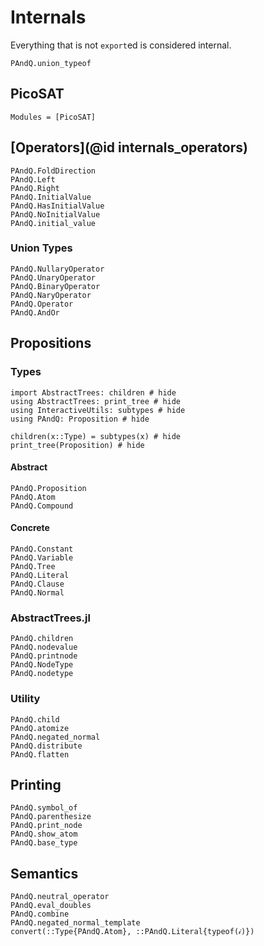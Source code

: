 
# Internals

Everything that is not `export`ed is considered internal.

```@docs
PAndQ.union_typeof
```

## PicoSAT

```@autodocs
Modules = [PicoSAT]
```

## [Operators](@id internals_operators)

```@docs
PAndQ.FoldDirection
PAndQ.Left
PAndQ.Right
PAndQ.InitialValue
PAndQ.HasInitialValue
PAndQ.NoInitialValue
PAndQ.initial_value
```

### Union Types

```@docs
PAndQ.NullaryOperator
PAndQ.UnaryOperator
PAndQ.BinaryOperator
PAndQ.NaryOperator
PAndQ.Operator
PAndQ.AndOr
```

## Propositions

### Types

```@example
import AbstractTrees: children # hide
using AbstractTrees: print_tree # hide
using InteractiveUtils: subtypes # hide
using PAndQ: Proposition # hide

children(x::Type) = subtypes(x) # hide
print_tree(Proposition) # hide
```

#### Abstract

```@docs
PAndQ.Proposition
PAndQ.Atom
PAndQ.Compound
```

#### Concrete

```@docs
PAndQ.Constant
PAndQ.Variable
PAndQ.Tree
PAndQ.Literal
PAndQ.Clause
PAndQ.Normal
```

### AbstractTrees.jl

```@docs
PAndQ.children
PAndQ.nodevalue
PAndQ.printnode
PAndQ.NodeType
PAndQ.nodetype
```

### Utility

```@docs
PAndQ.child
PAndQ.atomize
PAndQ.negated_normal
PAndQ.distribute
PAndQ.flatten
```

## Printing

```@docs
PAndQ.symbol_of
PAndQ.parenthesize
PAndQ.print_node
PAndQ.show_atom
PAndQ.base_type
```

## Semantics

```@docs
PAndQ.neutral_operator
PAndQ.eval_doubles
PAndQ.combine
PAndQ.negated_normal_template
convert(::Type{PAndQ.Atom}, ::PAndQ.Literal{typeof(𝒾)})
```

